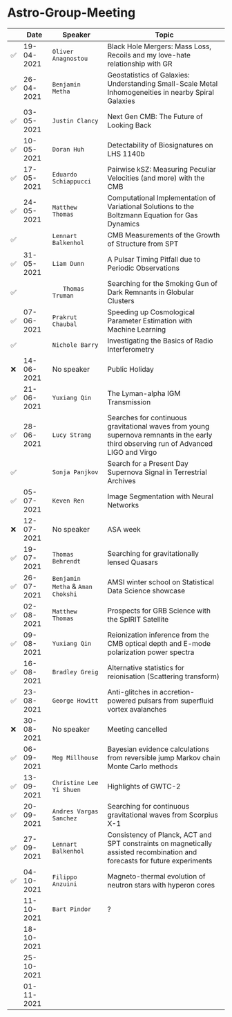 # Astro-Group-Meeting

| | Date| Speaker | Topic |
| --- | --- | --- | --- |
| ✅ | 19-04-2021 | `Oliver Anagnostou` | Black Hole Mergers: Mass Loss, Recoils and my love-hate relationship with GR |
| ✅ | 26-04-2021 | `Benjamin Metha` | Geostatistics of Galaxies: Understanding Small-Scale Metal Inhomogeneities in nearby Spiral Galaxies |
| ✅ | 03-05-2021 | `Justin Clancy` | Next Gen CMB: The Future of Looking Back |
| ✅ | 10-05-2021 | `Doran Huh` | Detectability of Biosignatures on LHS 1140b |
| ✅ | 17-05-2021 | `Eduardo Schiappucci` | Pairwise kSZ: Measuring Peculiar Velocities (and more) with the CMB |
| ✅ | 24-05-2021 | `Matthew Thomas` | Computational Implementation of Variational Solutions to the Boltzmann Equation for Gas Dynamics |
| ✅ | | `Lennart Balkenhol` | CMB Measurements of the Growth of Structure from SPT |
| ✅ | 31-05-2021 | `Liam Dunn` | A Pulsar Timing Pitfall due to Periodic Observations |
| ✅ | | `	Thomas Truman` | Searching for the Smoking Gun of Dark Remnants in Globular Clusters |
| ✅ | 07-06-2021 | `Prakrut Chaubal` | Speeding up Cosmological Parameter Estimation with Machine Learning |
| ✅ | | `Nichole Barry` | Investigating the Basics of Radio Interferometry |
| ❌ | 14-06-2021 | No speaker | Public Holiday |
| ✅ | 21-06-2021 | `Yuxiang Qin` | The Lyman-alpha IGM Transmission |
| ✅ | 28-06-2021 | `Lucy Strang` | Searches for continuous gravitational waves from young supernova remnants in the early third observing run of Advanced LIGO and Virgo |
| ✅ | | `Sonja Panjkov` | Search for a Present Day Supernova Signal in Terrestrial Archives |
| ✅ | 05-07-2021 | `Keven Ren` | Image Segmentation with Neural Networks |
| ❌ | 12-07-2021 | No speaker | ASA week |
| ✅ | 19-07-2021 | `Thomas Behrendt` | Searching for gravitationally lensed Quasars |
| ✅ | 26-07-2021 | `Benjamin Metha` & `Aman Chokshi` | AMSI winter school on Statistical Data Science showcase |
| ✅ | 02-08-2021 | `Matthew Thomas` | Prospects for GRB Science with the SpIRIT Satellite |
| ✅ | 09-08-2021 | `Yuxiang Qin` | Reionization inference from the CMB optical depth and E-mode polarization power spectra |
| ✅ | 16-08-2021 | `Bradley Greig` | Alternative statistics for reionisation (Scattering transform) |
| ✅ | 23-08-2021 | `George Howitt` | Anti-glitches in accretion-powered pulsars from superfluid vortex avalanches |
| ❌ | 30-08-2021 | No speaker | Meeting cancelled |
| ✅ | 06-09-2021 | `Meg Millhouse` | Bayesian evidence calculations from reversible jump Markov chain Monte Carlo methods |
| ✅ | 13-09-2021 | `Christine Lee Yi Shuen` | Highlights of GWTC-2 |
| ✅ | 20-09-2021 | `Andres Vargas Sanchez`| Searching for continuous gravitational waves from Scorpius X-1 |
| ✅ | 27-09-2021 | `Lennart Balkenhol` | Consistency of Planck, ACT and SPT constraints on magnetically assisted recombination and forecasts for future experiments |
| ✅ | 04-10-2021 | `Filippo Anzuini` | Magneto-thermal evolution of neutron stars with hyperon cores |
| | 11-10-2021 | `Bart Pindor` | ? |
| | 18-10-2021 | |
| | 25-10-2021 | |
| | 01-11-2021 | |
